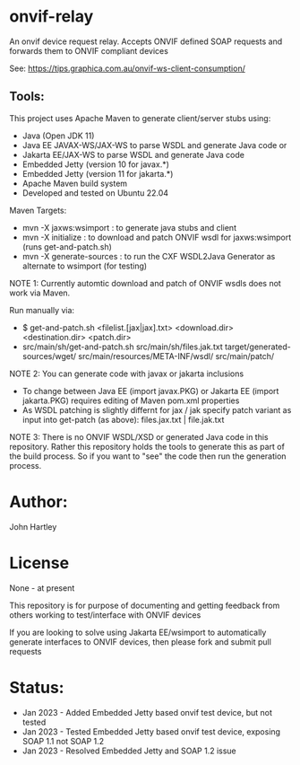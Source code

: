 # onvif-relay
An onvif device request relay.
Accepts ONVIF defined SOAP requests and forwards them to ONVIF compliant devices

See: https://tips.graphica.com.au/onvif-ws-client-consumption/

## Tools:

This project uses Apache Maven to generate client/server stubs using:
- Java (Open JDK 11)
- Java EE JAVAX-WS/JAX-WS to parse WSDL and generate Java code or
- Jakarta EE/JAX-WS to parse WSDL and generate Java code
- Embedded Jetty (version 10 for javax.*)
- Embedded Jetty (version 11 for jakarta.*)
- Apache Maven build system
- Developed and tested on Ubuntu 22.04

Maven Targets:
- mvn -X jaxws:wsimport : to generate java stubs and client
- mvn -X initialize : to download and patch ONVIF wsdl for jaxws:wsimport (runs get-and-patch.sh)
- mvn -X generate-sources : to run the CXF WSDL2Java Generator as alternate to wsimport (for testing)

NOTE 1: Currently automtic download and patch of ONVIF wsdls does not work via Maven.

Run manually via:
- $ get-and-patch.sh <filelist.[jax|jax].txt> <download.dir> <destination.dir> <patch.dir>
- src/main/sh/get-and-patch.sh src/main/sh/files.jak.txt target/generated-sources/wget/ src/main/resources/META-INF/wsdl/ src/main/patch/

NOTE 2: You can generate code with javax or jakarta inclusions
- To change between Java EE (import javax.PKG) or Jakarta EE (import jakarta.PKG) requires editing of Maven pom.xml properties
- As WSDL patching is slightly differnt for jax / jak specify patch variant as input into get-patch (as above): files.jax.txt | file.jak.txt
 

NOTE 3: There is no ONVIF WSDL/XSD or generated Java code in this repository. Rather this repository holds the tools to generate this as part of the build process. So if you want to "see" the code then run the generation process.


# Author:

John Hartley

# License

None - at present

This repository is for purpose of documenting and getting feedback from others working to test/interface with ONVIF devices

If you are looking to solve using Jakarta EE/wsimport to automatically generate interfaces to ONVIF devices, then please fork and submit pull requests

# Status:

- Jan 2023 - Added Embedded Jetty based onvif test device, but not tested
- Jan 2023 - Tested Embedded Jetty based onvif test device, exposing SOAP 1.1 not SOAP 1.2
- Jan 2023 - Resolved Embedded Jetty and SOAP 1.2 issue
 
